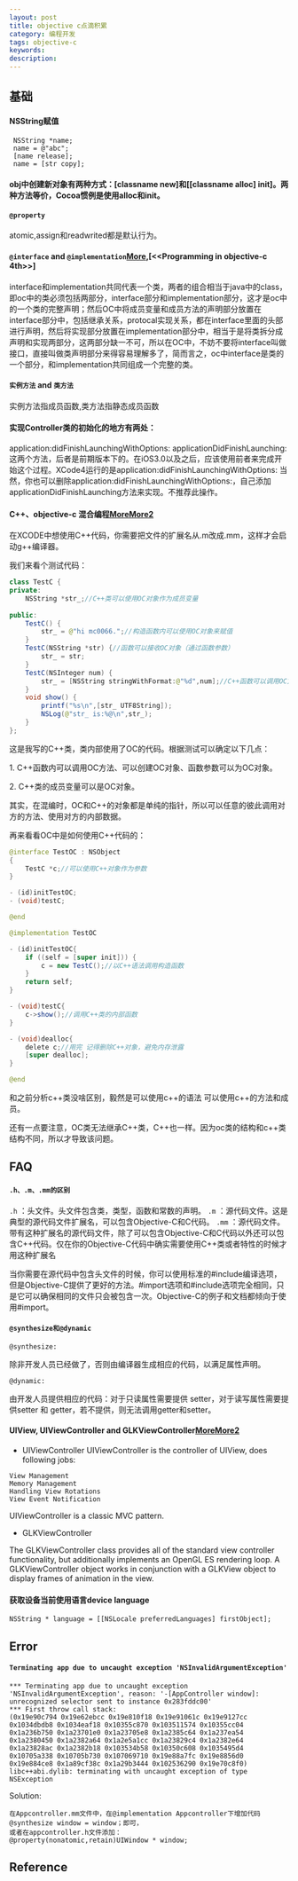 ```yaml
---
layout: post
title: objective c点滴积累
category: 编程开发
tags: objective-c
keywords: 
description: 
---
```


## 基础

#### NSString赋值

```
 NSString *name;
 name = @"abc";
 [name release];
 name = [str copy];
```

#### obj中创建新对象有两种方式：[classname new]和[[classname alloc] init]。两种方法等价，Cocoa惯例是使用alloc和init。


#### `@property`

atomic,assign和readwrited都是默认行为。


#### `@interface` and `@implementation`[More](http://blog.csdn.net/l271640625/article/details/8393531),[<\<Programming in objective-c 4th>>]

interface和implementation共同代表一个类，两者的组合相当于java中的class，即oc中的类必须包括两部分，interface部分和implementation部分，这才是oc中的一个类的完整声明；然后OC中将成员变量和成员方法的声明部分放置在interface部分中，包括继承关系，protocal实现关系，都在interface里面的头部进行声明，然后将实现部分放置在implementation部分中，相当于是将类拆分成声明和实现两部分，这两部分缺一不可，所以在OC中，不妨不要将interface叫做接口，直接叫做类声明部分来得容易理解多了，简而言之，oc中interface是类的一个部分，和implementation共同组成一个完整的类。

#### `实例方法` and `类方法`

实例方法指成员函数,类方法指静态成员函数


#### 实现Controller类的初始化的地方有两处：

application:didFinishLaunchingWithOptions:
applicationDidFinishLaunching:
这两个方法，后者是前期版本下的。在iOS3.0以及之后，应该使用前者来完成开始这个过程。XCode4运行的是application:didFinishLaunchingWithOptions:
当然，你也可以删除application:didFinishLaunchingWithOptions:，自己添加applicationDidFinishLaunching方法来实现。不推荐此操作。

#### C++、objective-c 混合编程[More](http://blog.csdn.net/jiarusun000/article/details/6996984)[More2](http://beanchen.iteye.com/blog/522028)


在XCODE中想使用C++代码，你需要把文件的扩展名从.m改成.mm，这样才会启动g++编译器。

我们来看个测试代码：

``` {.java name="code"}
class TestC {
private:
    NSString *str_;//C++类可以使用OC对象作为成员变量
    
public:
    TestC() {
        str_ = @"hi mc0066.";//构造函数内可以使用OC对象来赋值
    }
    TestC(NSString *str) {//函数可以接收OC对象（通过函数参数）
        str_ = str;
    }
    TestC(NSInteger num) {
        str_ = [NSString stringWithFormat:@"%d",num];//C++函数可以调用OC方法
    }
    void show() {
        printf("%s\n",[str_ UTF8String]);
        NSLog(@"str_ is:%@\n",str_);
    }
};
```

这是我写的C++类，类内部使用了OC的代码。根据测试可以确定以下几点：

1\. C++函数内可以调用OC方法、可以创建OC对象、函数参数可以为OC对象。

2\. C++类的成员变量可以是OC对象。

其实，在混编时，OC和C++的对象都是单纯的指针，所以可以任意的彼此调用对方的方法、使用对方的内部数据。

再来看看OC中是如何使用C++代码的：

``` {.java name="code"}
@interface TestOC : NSObject
{
    TestC *c;//可以使用C++对象作为参数
}

- (id)initTestOC;
- (void)testC;

@end

@implementation TestOC

- (id)initTestOC{
    if ((self = [super init])) {
        c = new TestC();//以C++语法调用构造函数
    }
    return self;
}

- (void)testC{
    c->show();//调用C++类的内部函数
}

- (void)dealloc{
    delete c;//用完 记得删除C++对象，避免内存泄露
    [super dealloc];
}

@end
```

和之前分析c++类没啥区别，毅然是可以使用c++的语法
可以使用c++的方法和成员。

还有一点要注意，OC类无法继承C++类，C++也一样。因为oc类的结构和c++类结构不同，所以才导致该问题。


## FAQ

#### `.h、.m、.mm的区别`

`.h` ：头文件。头文件包含类，类型，函数和常数的声明。 
`.m` ：源代码文件。这是典型的源代码文件扩展名，可以包含Objective-C和C代码。 
`.mm` ：源代码文件。带有这种扩展名的源代码文件，除了可以包含Objective-C和C代码以外还可以包含C++代码。仅在你的Objective-C代码中确实需要使用C++类或者特性的时候才用这种扩展名

当你需要在源代码中包含头文件的时候，你可以使用标准的#include编译选项，但是Objective-C提供了更好的方法。#import选项和#include选项完全相同，只是它可以确保相同的文件只会被包含一次。Objective-C的例子和文档都倾向于使用#import。

#### `@synthesize和@dynamic`

`@synthesize:`

除非开发人员已经做了，否则由编译器生成相应的代码，以满足属性声明。

`@dynamic:`

由开发人员提供相应的代码：对于只读属性需要提供
setter，对于读写属性需要提供setter 和 getter，若不提供，则无法调用getter和setter。

#### UIView, UIViewController and GLKViewController[More](https://developer.apple.com/library/ios/documentation/UIKit/Reference/UIViewController_Class/Reference/Reference.html#//apple_ref/occ/cl/UIViewController)[More2](https://developer.apple.com/Library/ios/documentation/GLkit/Reference/GLKViewController_ClassRef/Reference/Reference.html)


* UIViewController
UIViewController is the controller of UIView, does following jobs:

```
View Management
Memory Management
Handling View Rotations
View Event Notification
```

UIViewController is a classic MVC pattern.

* GLKViewController

The GLKViewController class provides all of the standard view controller functionality, but additionally implements an OpenGL ES rendering loop. A GLKViewController object works in conjunction with a GLKView object to display frames of animation in the view.

#### 获取设备当前使用语言device language

```
NSString * language = [[NSLocale preferredLanguages] firstObject];
```

## Error

#### `Terminating app due to uncaught exception 'NSInvalidArgumentException'`

```
*** Terminating app due to uncaught exception 'NSInvalidArgumentException', reason: '-[AppController window]: unrecognized selector sent to instance 0x283fddc00'
*** First throw call stack:
(0x19e90c794 0x19e62ebcc 0x19e810f18 0x19e91061c 0x19e9127cc 0x1034dbdb8 0x1034eaf18 0x10355c870 0x103511574 0x10355cc04 0x1a236b750 0x1a23701e0 0x1a23705e8 0x1a2385c64 0x1a237ea54 0x1a2380450 0x1a2382a64 0x1a2e5a1cc 0x1a23829c4 0x1a2382e64 0x1a23828ac 0x1a2382b18 0x103534b58 0x10350c608 0x1035495d4 0x10705a338 0x10705b730 0x107069710 0x19e88a7fc 0x19e8856d0 0x19e884ce8 0x1a89cf38c 0x1a29b3444 0x102536290 0x19e70c8f0)
libc++abi.dylib: terminating with uncaught exception of type NSException
```

Solution:
```
在Appcontroller.mm文件中，在@implementation Appcontroller下增加代码@synthesize window = window；即可，
或者在appcontroller.h文件添加：
@property(nonatomic,retain)UIWindow * window;
```

#### 

## Reference